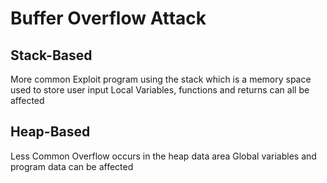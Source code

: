 # Buffer Overflow Attack
## Stack-Based 
More common
Exploit program using the stack which is a memory space used to store user input
Local Variables, functions and returns can all be affected

## Heap-Based
Less Common
Overflow occurs in the heap data area 
Global variables and program data can be affected
